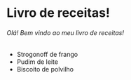 # Livro de receitas!
###### Olá! Bem vindo ao meu livro de receitas!
* Strogonoff de frango
* Pudim de leite
* Biscoito de polvilho

